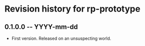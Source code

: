 # Revision history for rp-prototype

## 0.1.0.0 -- YYYY-mm-dd

* First version. Released on an unsuspecting world.
